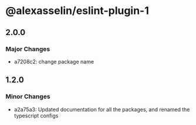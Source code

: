 # @alexasselin/eslint-plugin-1

## 2.0.0

### Major Changes

- a7208c2: change package name

## 1.2.0

### Minor Changes

- a2a75a3: Updated documentation for all the packages, and renamed the typescript configs
